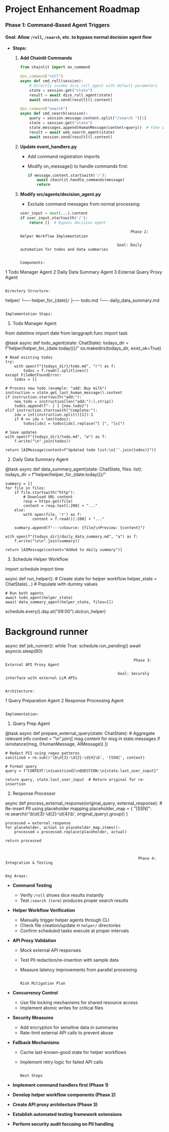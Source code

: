 # Project Enhancement Roadmap

### Phase 1: Command-Based Agent Triggers
#### Goal: Allow `/roll`, `/search`, etc. to bypass normal decision agent flow

- **Steps:**
  1. **Add Chainlit Commands**
  
      ```python
      from chainlit import on_command

      @on_command("roll")
      async def cmd_roll(session):
          # Directly invoke dice_roll_agent with default parameters
          state = session.get("state")
          result = await dice_roll_agent(state)
          await session.send(result[0].content)

      @on_command("search")
      async def cmd_search(session):
          query = session.message.content.split("/search ")[1]
          state = session.get("state")
          state.messages.append(HumanMessage(content=query))  # Fake user input
          result = await web_search_agent(state)
          await session.send(result[0].content)
      ```

  2. **Update event_handlers.py**
     - Add command registration imports
     - Modify on_message() to handle commands first:
  
       ```python
       if message.content.startswith('/'):
           await chainlit.handle_commands(message)
           return
       ```

  3. **Modify src/agents/decision_agent.py**
     - Exclude command messages from normal processing:
  
     ```python
     user_input = next(...).content
     if user_input.startswith('/'):
         return []  # Bypass decision agent
     ```



                                                          Phase 2: Helper Workflow Implementation

                                                    Goal: Daily automation for todos and data summaries

                                                                        Components:

 1 Todo Manager Agent
 2 Daily Data Summary Agent
 3 External Query Proxy Agent

                                                                    Directory Structure:


helper/
└── helper_for_{date}/
    ├── todo.md
    └── daily_data_summary.md


                                                                   Implementation Steps:

1. Todo Manager Agent


from datetime import date
from langgraph.func import task

@task
async def todo_agent(state: ChatState):
    todays_dir = f"helper/helper_for_{date.today()}/"
    os.makedirs(todays_dir, exist_ok=True)

    # Read existing todos
    try:
        with open(f"{todays_dir}/todo.md", "r") as f:
            todos = f.read().splitlines()
    except FileNotFoundError:
        todos = []

    # Process new todo (example: "add: Buy milk")
    instruction = state.get_last_human_message().content
    if instruction.startswith("add:"):
        new_todo = instruction[len("add:"):].strip()
        todos.append(f"- [ ] {new_todo}")
    elif instruction.startswith("complete:"):
        idx = int(instruction.split()[1])-1
        if 0 <= idx < len(todos):
            todos[idx] = todos[idx].replace("[ ]", "[x]")

    # Save updates
    with open(f"{todays_dir}/todo.md", "w") as f:
        f.write("\n".join(todos))

    return [AIMessage(content=f"Updated todo list:\n{''.join(todos)}")]


2. Daily Data Summary Agent


@task
async def data_summary_agent(state: ChatState, files: list):
    todays_dir = f"helper/helper_for_{date.today()}/"

    summary = []
    for file in files:
        if file.startswith("http"):
            # Download URL content
            resp = httpx.get(file)
            content = resp.text[:200] + "..."
        else:
            with open(file, 'r') as f:
                content = f.read()[:200] + "..."

        summary.append(f"---\nSource: {file}\nPreview: {content}")

    with open(f"{todays_dir}/daily_data_summary.md", "a") as f:
        f.write("\n\n".join(summary))

    return [AIMessage(content="Added to daily summary")]


3. Schedule Helper Workflow


import schedule
import time

async def run_helper():
    # Create state for helper workflow
    helper_state = ChatState(...)  # Populate with dummy values

    # Run both agents
    await todo_agent(helper_state)
    await data_summary_agent(helper_state, files=[])

schedule.every().day.at("09:00").do(run_helper)

# Background runner
async def job_runner():
    while True:
        schedule.run_pending()
        await asyncio.sleep(60)



                                                             Phase 3: External API Proxy Agent

                                                      Goal: Securely interface with external LLM APIs

                                                                       Architecture:

 1 Query Preparation Agent
 2 Response Processing Agent

                                                                      Implementation:

1. Query Prep Agent


@task
async def prepare_external_query(state: ChatState):
    # Aggregate relevant info
    context = "\n".join([
        msg.content for msg in state.messages
        if isinstance(msg, (HumanMessage, AIMessage))
    ])

    # Redact PII using regex patterns
    sanitized = re.sub(r'\b\d{3}-\d{2}-\d{4}\b', '[SSN]', context)

    # Format query
    query = f"CONTEXT:\n{sanitized}\nQUESTION:\n{state.last_user_input}"

    return query, state.last_user_input  # Return original for re-insertion


2. Response Processor


async def process_external_response(original_query, external_response):
    # Re-insert PII using placeholder mapping
    placeholder_map = {
        "[SSN]": re.search(r'\b\d{3}-\d{2}-\d{4}\b', original_query).group()
    }

    processed = external_response
    for placeholder, actual in placeholder_map.items():
        processed = processed.replace(placeholder, actual)

    return processed



                                                               Phase 4: Integration & Testing

                                                                         Key Areas:

- **Command Testing**
  - Verify `/roll` shows dice results instantly
  - Test `/search [term]` produces proper search results

- **Helper Workflow Verification**
  - Manually trigger helper agents through CLI
  - Check file creation/update in `helper/` directories
  - Confirm scheduled tasks execute at proper intervals

- **API Proxy Validation**
  - Mock external API responses
  - Test PII redaction/re-insertion with sample data
  - Measure latency improvements from parallel processing


                                                                    Risk Mitigation Plan

- **Concurrency Control**
  - Use file locking mechanisms for shared resource access
  - Implement atomic writes for critical files

- **Security Measures**
  - Add encryption for sensitive data in summaries
  - Rate-limit external API calls to prevent abuse

- **Fallback Mechanisms**
  - Cache last-known-good state for helper workflows
  - Implement retry logic for failed API calls


                                                                         Next Steps

- **Implement command handlers first (Phase 1)**
- **Develop helper workflow components (Phase 2)**
- **Create API proxy architecture (Phase 3)**
- **Establish automated testing framework extensions**
- **Perform security audit focusing on PII handling**


